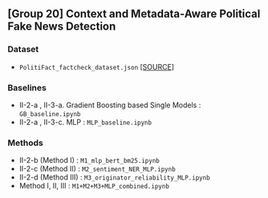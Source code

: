 ## [Group 20] Context and Metadata-Aware Political Fake News Detection

### Dataset
- `PolitiFact_factcheck_dataset.json` [[SOURCE]](https://www.kaggle.com/datasets/rmisra/politifact-fact-check-dataset)

### Baselines
- II-2-a , II-3-a. Gradient Boosting based Single Models : `GB_baseline.ipynb`
- II-2-a , II-3-c. MLP : `MLP_baseline.ipynb`

### Methods
- II-2-b (Method I) : `M1_mlp_bert_bm25.ipynb`
- II-2-c (Method II) : `M2_sentiment_NER_MLP.ipynb`
- II-2-d (Method III) : `M3_originator_reliability_MLP.ipynb`
- Method I, II, III : `M1+M2+M3+MLP_combined.ipynb`
